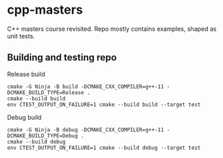 # cpp-masters

C++ masters course revisited. Repo mostly contains examples, shaped as unit tests.

## Building and testing repo

Release build

```
cmake -G Ninja -B build -DCMAKE_CXX_COMPILER=g++-11 -DCMAKE_BUILD_TYPE=Release .
cmake --build build
env CTEST_OUTPUT_ON_FAILURE=1 cmake --build build --target test
```

Debug build

```
cmake -G Ninja -B debug -DCMAKE_CXX_COMPILER=g++-11 -DCMAKE_BUILD_TYPE=Debug .
cmake --build debug
env CTEST_OUTPUT_ON_FAILURE=1 cmake --build debug --target test
```

